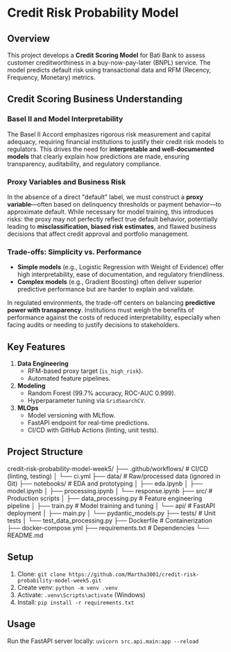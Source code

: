# Credit Risk Probability Model

## Overview
This project develops a **Credit Scoring Model** for Bati Bank to assess customer creditworthiness in a buy-now-pay-later (BNPL) service. The model predicts default risk using transactional data and RFM (Recency, Frequency, Monetary) metrics.

## Credit Scoring Business Understanding

### Basel II and Model Interpretability
The Basel II Accord emphasizes rigorous risk measurement and capital adequacy, requiring financial institutions to justify their credit risk models to regulators. This drives the need for **interpretable and well-documented models** that clearly explain how predictions are made, ensuring transparency, auditability, and regulatory compliance.

### Proxy Variables and Business Risk
In the absence of a direct "default" label, we must construct a **proxy variable**—often based on delinquency thresholds or payment behavior—to approximate default. While necessary for model training, this introduces risks: the proxy may not perfectly reflect true default behavior, potentially leading to **misclassification, biased risk estimates**, and flawed business decisions that affect credit approval and portfolio management.

### Trade-offs: Simplicity vs. Performance
- **Simple models** (e.g., Logistic Regression with Weight of Evidence) offer high interpretability, ease of documentation, and regulatory friendliness.
- **Complex models** (e.g., Gradient Boosting) often deliver superior predictive performance but are harder to explain and validate.

In regulated environments, the trade-off centers on balancing **predictive power with transparency**. Institutions must weigh the benefits of performance against the costs of reduced interpretability, especially when facing audits or needing to justify decisions to stakeholders.

## Key Features
1. **Data Engineering**
   - RFM-based proxy target (`is_high_risk`).
   - Automated feature pipelines.
2. **Modeling**
   - Random Forest (99.7% accuracy, ROC-AUC 0.999).
   - Hyperparameter tuning via `GridSearchCV`.
3. **MLOps**
   - Model versioning with MLflow.
   - FastAPI endpoint for real-time predictions.
   - CI/CD with GitHub Actions (linting, unit tests).

## Project Structure

credit-risk-probability-model-week5/
├── .github/workflows/ # CI/CD (linting, testing)
│ └── ci.yml
├── data/ # Raw/processed data (ignored in Git)
├── notebooks/ # EDA and prototyping
│ ├── eda.ipynb
│ ├── model.ipynb
│ ├── processing.ipynb
│ └── response.ipynb
├── src/ # Production scripts
│ ├── data_processing.py # Feature engineering pipeline
│ ├── train.py # Model training and tuning
│ └── api/ # FastAPI deployment
│      ├── main.py
│      └── pydantic_models.py
├── tests/ # Unit tests
│ └── test_data_processing.py
├── Dockerfile # Containerization
├── docker-compose.yml
├── requirements.txt # Dependencies
└── README.md

## Setup
1. Clone: `git clone https://github.com/Martha3001/credit-risk-probability-model-week5.git`
2. Create venv: `python -m venv .venv`
3. Activate: `.venv\Scripts\activate` (Windows)
4. Install: `pip install -r requirements.txt`

## Usage
Run the FastAPI server locally: `uvicorn src.api.main:app --reload`
